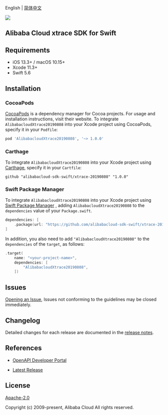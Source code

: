 English | [简体中文](README-CN.md)

![](https://aliyunsdk-pages.alicdn.com/icons/AlibabaCloud.svg)

## Alibaba Cloud xtrace SDK for Swift

## Requirements

- iOS 13.3+ / macOS 10.15+
- Xcode 11.3+
- Swift 5.6

## Installation

### CocoaPods

[CocoaPods](https://cocoapods.org) is a dependency manager for Cocoa projects. For usage and installation instructions, visit their website. To integrate `AlibabacloudXtrace20190808` into your Xcode project using CocoaPods, specify it in your `Podfile`:

```ruby
pod 'AlibabacloudXtrace20190808', '~> 1.0.0'
```

### Carthage

To integrate `AlibabacloudXtrace20190808` into your Xcode project using [Carthage](https://github.com/Carthage/Carthage), specify it in your `Cartfile`:

```ogdl
github "alibabacloud-sdk-swift/xtrace-20190808" "1.0.0"
```

### Swift Package Manager

To integrate `AlibabacloudXtrace20190808` into your Xcode project using [Swift Package Manager](https://swift.org/package-manager/) , adding `AlibabacloudXtrace20190808` to the `dependencies` value of your `Package.swift`.

```swift
dependencies: [
    .package(url: "https://github.com/alibabacloud-sdk-swift/xtrace-20190808.git", from: "1.0.0")
]
```

In addition, you also need to add `"AlibabacloudXtrace20190808"` to the `dependencies` of the `target`, as follows:

```swift
.target(
    name: "<your-project-name>",
    dependencies: [
        "AlibabacloudXtrace20190808",
    ])
```

## Issues

[Opening an Issue](https://github.com/alibabacloud-sdk-swift/xtrace-20190808/issues/new), Issues not conforming to the guidelines may be closed immediately.

## Changelog

Detailed changes for each release are documented in the [release notes](./ChangeLog.txt).

## References

* [OpenAPI Developer Portal](https://next.api.alibabacloud.com/home)
- [Latest Release](https://github.com/alibabacloud-sdk-swift/xtrace-20190808)

## License

[Apache-2.0](http://www.apache.org/licenses/LICENSE-2.0)

Copyright (c) 2009-present, Alibaba Cloud All rights reserved.
